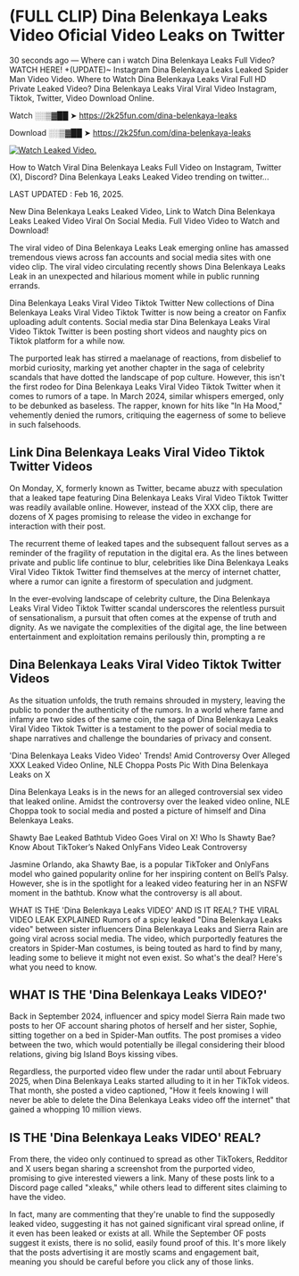 # (FULL CLIP) Dina Belenkaya Leaks Video Oficial Video Leaks on Twitter

30 seconds ago — Where can i watch Dina Belenkaya Leaks Full Video? WATCH HERE! +(UPDATE)~ Instagram Dina Belenkaya Leaks Leaked Spider Man Video Video. Where to Watch Dina Belenkaya Leaks Viral Full HD Private Leaked Video? Dina Belenkaya Leaks Viral Viral Video Instagram, Tiktok, Twitter, Video Download Online.

Watch ░░▒▓██ ➤ https://2k25fun.com/dina-belenkaya-leaks

Download ░░▒▓██ ➤ https://2k25fun.com/dina-belenkaya-leaks

[![Watch Leaked Video.](https://miro.medium.com/v2/resize:fit:828/format:webp/1*cilzJN44JGOrTw9NJCrNHA.gif "Watch Leaked Video")](https://2k25fun.com/dina-belenkaya-leaks)

How to Watch Viral Dina Belenkaya Leaks Full Video on Instagram, Twitter (X), Discord? Dina Belenkaya Leaks Leaked Video trending on twitter...

LAST UPDATED : Feb 16, 2025.

New Dina Belenkaya Leaks Leaked Video, Link to Watch Dina Belenkaya Leaks Leaked Video Viral On Social Media. Full Video Video to Watch and Download!

The viral video of Dina Belenkaya Leaks Leak emerging online has amassed tremendous views across fan accounts and social media sites with one video clip. The viral video circulating recently shows Dina Belenkaya Leaks Leak in an unexpected and hilarious moment while in public running errands.

Dina Belenkaya Leaks Viral Video Tiktok Twitter New collections of Dina Belenkaya Leaks Viral Video Tiktok Twitter is now being a creator on Fanfix uploading adult contents. Social media star Dina Belenkaya Leaks Viral Video Tiktok Twitter is been posting short videos and naughty pics on Tiktok platform for a while now.

The purported leak has stirred a maelanage of reactions, from disbelief to morbid curiosity, marking yet another chapter in the saga of celebrity scandals that have dotted the landscape of pop culture. However, this isn't the first rodeo for Dina Belenkaya Leaks Viral Video Tiktok Twitter when it comes to rumors of a tape. In March 2024, similar whispers emerged, only to be debunked as baseless. The rapper, known for hits like "In Ha Mood," vehemently denied the rumors, critiquing the eagerness of some to believe in such falsehoods.

## Link Dina Belenkaya Leaks Viral Video Tiktok Twitter Videos

On Monday, X, formerly known as Twitter, became abuzz with speculation that a leaked tape featuring Dina Belenkaya Leaks Viral Video Tiktok Twitter was readily available online. However, instead of the XXX clip, there are dozens of X pages promising to release the video in exchange for interaction with their post.

The recurrent theme of leaked tapes and the subsequent fallout serves as a reminder of the fragility of reputation in the digital era. As the lines between private and public life continue to blur, celebrities like Dina Belenkaya Leaks Viral Video Tiktok Twitter find themselves at the mercy of internet chatter, where a rumor can ignite a firestorm of speculation and judgment.

In the ever-evolving landscape of celebrity culture, the Dina Belenkaya Leaks Viral Video Tiktok Twitter scandal underscores the relentless pursuit of sensationalism, a pursuit that often comes at the expense of truth and dignity. As we navigate the complexities of the digital age, the line between entertainment and exploitation remains perilously thin, prompting a re

##  Dina Belenkaya Leaks Viral Video Tiktok Twitter Videos

As the situation unfolds, the truth remains shrouded in mystery, leaving the public to ponder the authenticity of the rumors. In a world where fame and infamy are two sides of the same coin, the saga of Dina Belenkaya Leaks Viral Video Tiktok Twitter is a testament to the power of social media to shape narratives and challenge the boundaries of privacy and consent.

'Dina Belenkaya Leaks Video Video' Trends! Amid Controversy Over Alleged XXX Leaked Video Online, NLE Choppa Posts Pic With Dina Belenkaya Leaks on X

Dina Belenkaya Leaks is in the news for an alleged controversial sex video that leaked online. Amidst the controversy over the leaked video online, NLE Choppa took to social media and posted a picture of himself and Dina Belenkaya Leaks.

Shawty Bae Leaked Bathtub Video Goes Viral on X! Who Is Shawty Bae? Know About TikToker’s Naked OnlyFans Video Leak Controversy

Jasmine Orlando, aka Shawty Bae, is a popular TikToker and OnlyFans model who gained popularity online for her inspiring content on Bell’s Palsy. However, she is in the spotlight for a leaked video featuring her in an NSFW moment in the bathtub. Know what the controversy is all about.

WHAT IS THE 'Dina Belenkaya Leaks VIDEO' AND IS IT REAL? THE VIRAL VIDEO LEAK EXPLAINED Rumors of a spicy leaked "Dina Belenkaya Leaks video" between sister influencers Dina Belenkaya Leaks and Sierra Rain are going viral across social media. The video, which purportedly features the creators in Spider-Man costumes, is being touted as hard to find by many, leading some to believe it might not even exist. So what's the deal? Here's what you need to know.

## WHAT IS THE 'Dina Belenkaya Leaks VIDEO?'

Back in September 2024, influencer and spicy model Sierra Rain made two posts to her OF account sharing photos of herself and her sister, Sophie, sitting together on a bed in Spider-Man outfits. The post promises a video between the two, which would potentially be illegal considering their blood relations, giving big Island Boys kissing vibes.

Regardless, the purported video flew under the radar until about February 2025, when Dina Belenkaya Leaks started alluding to it in her TikTok videos. That month, she posted a video captioned, "How it feels knowing I will never be able to delete the Dina Belenkaya Leaks video off the internet" that gained a whopping 10 million views.

## IS THE 'Dina Belenkaya Leaks VIDEO' REAL?

From there, the video only continued to spread as other TikTokers, Redditor and X users began sharing a screenshot from the purported video, promising to give interested viewers a link. Many of these posts link to a Discord page called "xleaks," while others lead to different sites claiming to have the video.

In fact, many are commenting that they're unable to find the supposedly leaked video, suggesting it has not gained significant viral spread online, if it even has been leaked or exists at all. While the September OF posts suggest it exists, there is no solid, easily found proof of this. It's more likely that the posts advertising it are mostly scams and engagement bait, meaning you should be careful before you click any of those links.